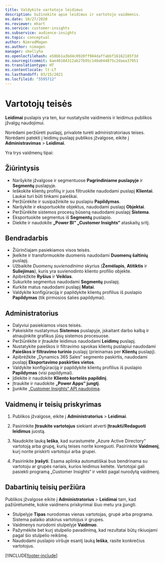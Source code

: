 ```yaml
---
title: Valdykite vartotojo leidimus
description: Sužinokite apie leidimus ir vartotojo vaidmenis.
ms.date: 10/27/2020
ms.reviewer: mhart
ms.service: customer-insights
ms.subservice: audience-insights
ms.topic: conceptual
author: NimrodMagen
ms.author: nimagen
manager: shellyha
ms.openlocfilehash: e58bb1a3bd4c0920ff984daffabbf16162185f3d
ms.sourcegitcommit: bae40184312ab27b95c140a044875c2daea37951
ms.translationtype: HT
ms.contentlocale: lt-LT
ms.lasthandoff: 03/15/2021
ms.locfileid: "5595712"
---
```

# <a name="user-permissions"></a>Vartotojų teisės

**Leidimai** puslapis yra ten, kur nustatysite vaidmenis ir leidimus publikos įžvalgų naudojimui.

Norėdami peržiūrėti puslapį, privalote turėti administratoriaus teises. Norėdami patekti į leidimų puslapį publikos įžvalgose, eikite į **Administravimas** > **Leidimai**.

Yra trys vaidmenų tipai:

## <a name="viewer"></a>Žiūrintysis

- Naršykite įžvalgose ir segmentuose **Pagrindiniame puslapyje** ir **Segmentų** puslapyje.
- Ieškokite klientų profilių ir juos filtruokite naudodami puslapį **Klientai**. Laukai turi būti tinkami paieškai.
- Peržiūrėkite ir susipažinkite su puslapiu **Papildymas**.
- Naršykite ir eksportuokite objektus, naudodami puslapį **Objektai**.
- Peržiūrėkite sistemos procesų būseną naudodami puslapį **Sistema**.
- Eksportuokite segmentus iš **Segmentų** puslapio.
- Diekite ir naudokite **„Power BI“ „Customer Insights“** ataskaitų sritį.

## <a name="contributor"></a>Bendradarbis

- Žiūrinčiajam pasiekiamos visos teisės.
- Įkelkite ir transformuokite duomenis naudodami **Duomenų šaltinių** puslapį.
- Užbaikite *Duomenų suvienodinimo* skyrius (**Žemėlapis**, **Atitiktis** ir **Suliejimas**), kuris yra suvienodinto kliento profilio objekte.
- Apibrėžkite **Ryšius** ir **Veiklas**.
- Sukurkite segmentus naudodami **Segmentų** puslapį.
- Kurkite matus naudodami puslapį **Matai**.
- Valdykite konfigūraciją ir papildykite klientų profilius iš puslapio **Papildymas** (tik pirmosios šalies papildymai).

## <a name="administrator"></a>Administratorius

- Dalyviui pasiekiamos visos teisės.
- Pakeiskite nustatymus **Sistemos** puslapyje, įskaitant darbo kalbą ir atnaujinkite grafikus jūsų sistemos procesuose.
- Peržiūrėkite ir įtraukite leidimus naudodami **Leidimų** puslapį.
- Nustatykite paieškos ir filtravimo sąvokas klientų puslapiui naudodami **Paieškos ir filtravimo turinio** puslapį (prieinamas per **Klientų** puslapį).
- Apibrėžkite „Dynamics 365 Sales“ segmento paskirtis, naudodami puslapį **Eksportavimo paskirties vietos**.
- Valdykite konfigūraciją ir papildykite klientų profilius iš puslapio **Papildymas** (visi papildymai).
- Įdiekite ir naudokite **Kliento kortelės papildinį**.
- Įtraukite ir naudokite **„Power Apps“ jungtį**.
- Įjunkite [„Customer Insights“ API naudojimą](apis.md).

## <a name="assign-roles-and-permissions"></a>Vaidmenų ir teisių priskyrimas

1. Publikos įžvalgose, eikite į **Administratorius** > **Leidimai**.

1. Pasirinkite **Įtraukite vartotojus** siekiant atverti **Įtraukti/Redaguoti leidimus** juostą.

1. Naudokite lauką **Ieška**, kad surastumėte „Azure Active Directory“ vartotoją arba grupę, kurių teises norite koreguoti. Pasirinkite **Vaidmenį**, kurį norite priskirti vartotojui arba grupei.

1. Pasirinkite **Įrašyti**. Esama aplinka automatiškai bus bendrinama su vartotoju ar grupės nariais, kurios leidimus keitėte. Vartotojai gali pasiekti programą „Customer Insights“ ir veikti pagal nurodytą vaidmenį.

## <a name="view-current-permissions"></a>Dabartinių teisių peržiūra

Publikos įžvalgose eikite į **Administratorius** > **Leidimai** tam, kad pažiūrėtumėte, kokie vaidmens priskyrimai šiuo metu yra įjungti.

- Stulpelyje **Tipas** nurodomas vienas vartotojas, grupė arba programa. Sistema palaiko atskirus vartotojus ir grupes.
- Vaidmenys nurodomi stulpelyje **Vaidmuo**.
- Pažymėkite bet kurį stulpelio pavadinimą, kad rezultatai būtų rikiuojami pagal šio stulpelio reikšmę.
- Naudodami puslapio viršuje esantį lauką **Ieška**, rasite konkrečius vartotojus.


[!INCLUDE[footer-include](../includes/footer-banner.md)]